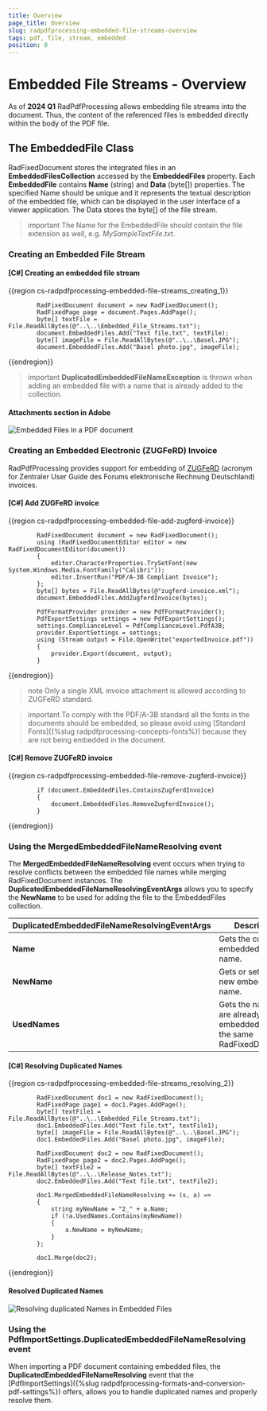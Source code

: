```yaml
---
title: Overview
page_title: Overview
slug: radpdfprocessing-embedded-file-streams-overview
tags: pdf, file, stream, embedded
position: 0
---
```


# Embedded File Streams - Overview

As of **2024 Q1** RadPdfProcessing allows embedding file streams into the document. Thus, the content of the referenced files is embedded directly within the body of the PDF file.

## The EmbeddedFile Class

RadFixedDocument stores the integrated files in an **EmbeddedFilesCollection** accessed by the **EmbeddedFiles** property. Each **EmbeddedFile** contains **Name** (string) and **Data** (byte[]) properties. The specified Name should be unique and it represents the textual description of the embedded file, which can be displayed in the user interface of a viewer application. The Data stores the byte[] of the file stream. 

>important The Name for the EmbeddedFile should contain the file extension as well, e.g. *MySampleTextFile.txt*.

### Creating an Embedded File Stream
 
#### **[C#] Creating an embedded file stream**

{{region cs-radpdfprocessing-embedded-file-streams_creating_1}}

            RadFixedDocument document = new RadFixedDocument();
            RadFixedPage page = document.Pages.AddPage();
            byte[] textFile = File.ReadAllBytes(@"..\..\Embedded_File_Streams.txt");
            document.EmbeddedFiles.Add("Text file.txt", textFile);
            byte[] imageFile = File.ReadAllBytes(@"..\..\Basel.JPG");
            document.EmbeddedFiles.Add("Basel photo.jpg", imageFile);


{{endregion}}

>important **DuplicatedEmbeddedFileNameException** is thrown when adding an embedded file with a name that is already added to the collection.

#### Attachments section in Adobe 
![Embedded Files in a PDF document](images/embedded_files_0.png)

### Creating an Embedded Electronic (ZUGFeRD) Invoice

RadPdfProcessing provides support for embedding of [ZUGFeRD](https://de.wikipedia.org/wiki/ZUGFeRD) (acronym for Zentraler User Guide des Forums elektronische Rechnung Deutschland) invoices.

#### **[C#] Add ZUGFeRD invoice**

{{region cs-radpdfprocessing-embedded-file-add-zugferd-invoice}}

            RadFixedDocument document = new RadFixedDocument();
            using (RadFixedDocumentEditor editor = new RadFixedDocumentEditor(document))
            {
                editor.CharacterProperties.TrySetFont(new System.Windows.Media.FontFamily("Calibri"));
                editor.InsertRun("PDF/A-3B Compliant Invoice");
            };
            byte[] bytes = File.ReadAllBytes(@"zugferd-invoice.xml");
            document.EmbeddedFiles.AddZugferdInvoice(bytes);

            PdfFormatProvider provider = new PdfFormatProvider();
            PdfExportSettings settings = new PdfExportSettings();
            settings.ComplianceLevel = PdfComplianceLevel.PdfA3B;
            provider.ExportSettings = settings; 
            using (Stream output = File.OpenWrite("exportedInvoice.pdf"))
            { 
                provider.Export(document, output);
            }

{{endregion}}

>note Only a single XML invoice attachment is allowed according to ZUGFeRD standard.

>important To comply with the PDF/A-3B standard all the fonts in the documents should be embedded, so please avoid using [Standard Fonts]({%slug radpdfprocessing-concepts-fonts%}) because they are not being embedded in the document. 

#### **[C#] Remove ZUGFeRD invoice**

{{region cs-radpdfprocessing-embedded-file-remove-zugferd-invoice}}

            if (document.EmbeddedFiles.ContainsZugferdInvoice)
            {
                document.EmbeddedFiles.RemoveZugferdInvoice();
            }

{{endregion}}

### Using the MergedEmbeddedFileNameResolving event

The **MergedEmbeddedFileNameResolving** event occurs when trying to resolve conflicts between the embedded file names while merging RadFixedDocument instances. The **DuplicatedEmbeddedFileNameResolvingEventArgs** allows you to specify the **NewName** to be used for adding the file to the EmbeddedFiles collection.

|**DuplicatedEmbeddedFileNameResolvingEventArgs**|**Description**|
|----|----|
|**Name**|Gets the current embedded file name.|
|**NewName**|Gets or sets the new embedded file name.|
|**UsedNames**|Gets the names that are already used for embedded files in the same RadFixedDocument.|

#### **[C#] Resolving Duplicated Names**

{{region cs-radpdfprocessing-embedded-file-streams_resolving_2}}

            RadFixedDocument doc1 = new RadFixedDocument();
            RadFixedPage page1 = doc1.Pages.AddPage();          
            byte[] textFile1 = File.ReadAllBytes(@"..\..\Embedded_File_Streams.txt");
            doc1.EmbeddedFiles.Add("Text file.txt", textFile1); 
            byte[] imageFile = File.ReadAllBytes(@"..\..\Basel.JPG");
            doc1.EmbeddedFiles.Add("Basel photo.jpg", imageFile);

            RadFixedDocument doc2 = new RadFixedDocument();
            RadFixedPage page2 = doc2.Pages.AddPage();           
            byte[] textFile2 = File.ReadAllBytes(@"..\..\Release_Notes.txt");
            doc2.EmbeddedFiles.Add("Text file.txt", textFile2);

            doc1.MergedEmbeddedFileNameResolving += (s, a) =>
            {
                string myNewName = "2_" + a.Name;
                if (!a.UsedNames.Contains(myNewName))
                {
                    a.NewName = myNewName;
                }
            };

            doc1.Merge(doc2);


{{endregion}}

#### Resolved Duplicated Names 
![Resolving duplicated Names in Embedded Files](images/embedded_files_1.png) 

### Using the PdfImportSettings.DuplicatedEmbeddedFileNameResolving event 

When importing a PDF document containing embedded files, the **DuplicatedEmbeddedFileNameResolving** event that the [PdfImportSettings]({%slug radpdfprocessing-formats-and-conversion-pdf-settings%}) offers, allows you to handle duplicated names and properly resolve them.

